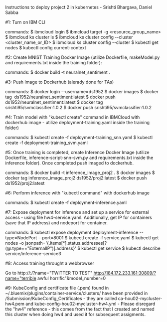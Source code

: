 Instructions to deploy project 2 in kubernetes - Srishti Bhargava, Daniel Sabba


#1: Turn on IBM CLI

commands:
$ ibmcloud login
$ ibmcloud target -g <resource_group_name>
$ ibmcloud ks cluster ls
$ ibmcloud ks cluster config --cluster <cluster_name_or_ID>
$ ibmcloud ks cluster config --cluster <clusterID from ibmcloud website>
$ kubectl get nodes
$ kubectl config current-context


#2: Create MNIST Training Docker Image (utilize Dockerfile, makeModel.py and requirements.txt inside the training folder):

commands:
$ docker build -t neuralnet_sentiment .


#3: Push Image to Dockerhub (alerady done for TAs)

commands:
$ docker login --username=ds1952
$ docker images <get IMAGE ID>
$ docker tag <IMAGE ID> ds1952/neuralnet_sentiment:latest
$ docker push ds1952/neuralnet_sentiment:latest
$ docker tag <IMAGE ID> srishti95/svmclassifier:1.0.2
$ docker push srishti95/svmclassifier:1.0.2


#4: Train model with "kubectl create" command in IBMCloud with dockerhub image - utilize deployment-training.yaml inside the training folder)

commands:
$ kubectl create -f deployment-training_snn.yaml
$ kubectl create -f deployment-training_svm.yaml

#5: Once training is completed, create Inference Docker Image (utilize Dockerfile, inference-script-snn-svm.py and requirements.txt inside the inference folder). Once completed push imaged to dockerhub.

commands:
$ docker build -t inference_image_proj2 .
$ docker images <get IMAGE ID>
$ docker tag inference_image_proj2 ds1952/proj2:latest
$ docker push ds1952/proj2:latest


#6: Perform inference with "kubectl command" with dockerhub image

commands:
$ kubectl create -f deployment-inference.yaml


#7: Expose deployment for inference and set up a service for external access - using file hw4-service.yaml. Additionally, get IP for containers (save that IP address) and nodeport for container.

commands:
$ kubectl expose deployment deployment-inference --type=NodePort --port=8001
$ kubectl create -f service.yaml
$ kubectl get nodes -o jsonpath='{.items[*].status.addresses[?(@.type=="ExternalIP")].address}'
<COPY EXTERNAL IP>
$ kubectl get service
$ kubectl describe service/inference-service3
<COPY NODEPORT>


#8: Access training throught a webbrowser

Go to 
http://<EXTERNAL IP>:<NODEPORT>/?name="TWITTER TO TEST"
http://184.172.233.161:30809/?name="terrible awful horrific"&model_number=0

#9: KubeConfig and certificate file (.pem) found in ~/.bluemix/plugins/container-service/clusters/ have been provided in /Submission/KubeConfig_Certificates - they are called ca-hou02-mycluster-hw4.pem and kube-config-hou02-mycluster-hw4.yml - Please disregard the "hw4" reference - this comes from the fact that I created and named this cluster when doing hw4 and used it for subsequent assigments.
